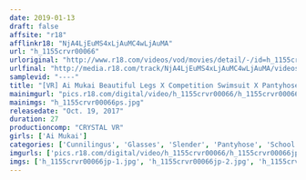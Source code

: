 ```yaml
---
date: 2019-01-13
draft: false
affsite: "r18"
afflinkr18: "NjA4LjEuMS4xLjAuMC4wLjAuMA"
url: "h_1155crvr00066"
urloriginal: "http://www.r18.com/videos/vod/movies/detail/-/id=h_1155crvr00066"
urlfinal: "http://media.r18.com/track/NjA4LjEuMS4xLjAuMC4wLjAuMA/videos/vod/movies/detail/-/id=h_1155crvr00066"
samplevid: "----"
title: "[VR] Ai Mukai Beautiful Legs X Competition Swimsuit X Pantyhose Glasses VR Slender Small Waist Glasses Beautiful Girl Creampie Fuck!!"
mainimgurl: "pics.r18.com/digital/video/h_1155crvr00066/h_1155crvr00066ps.jpg"
mainimgs: "h_1155crvr00066ps.jpg"
releasedate: "Oct. 19, 2017"
duration: 27
productioncomp: "CRYSTAL VR"
girls: ['Ai Mukai']
categories: ['Cunnilingus', 'Glasses', 'Slender', 'Pantyhose', 'School Swimsuits', 'Foot Fetish', 'Featured Actress', 'Creampie', 'VR Exclusive']
imgurls: ['pics.r18.com/digital/video/h_1155crvr00066/h_1155crvr00066jp-1.jpg', 'pics.r18.com/digital/video/h_1155crvr00066/h_1155crvr00066jp-2.jpg', 'pics.r18.com/digital/video/h_1155crvr00066/h_1155crvr00066jp-3.jpg', 'pics.r18.com/digital/video/h_1155crvr00066/h_1155crvr00066jp-4.jpg', 'pics.r18.com/digital/video/h_1155crvr00066/h_1155crvr00066jp-5.jpg', 'pics.r18.com/digital/video/h_1155crvr00066/h_1155crvr00066jp-6.jpg', 'pics.r18.com/digital/video/h_1155crvr00066/h_1155crvr00066jp-7.jpg', 'pics.r18.com/digital/video/h_1155crvr00066/h_1155crvr00066jp-8.jpg', 'pics.r18.com/digital/video/h_1155crvr00066/h_1155crvr00066jp-9.jpg', 'pics.r18.com/digital/video/h_1155crvr00066/h_1155crvr00066jp-10.jpg', 'pics.r18.com/digital/video/h_1155crvr00066/h_1155crvr00066jp-11.jpg', 'pics.r18.com/digital/video/h_1155crvr00066/h_1155crvr00066jp-12.jpg', 'pics.r18.com/digital/video/h_1155crvr00066/h_1155crvr00066jp-13.jpg', 'pics.r18.com/digital/video/h_1155crvr00066/h_1155crvr00066jp-14.jpg', 'pics.r18.com/digital/video/h_1155crvr00066/h_1155crvr00066jp-15.jpg', 'pics.r18.com/digital/video/h_1155crvr00066/h_1155crvr00066jp-16.jpg', 'pics.r18.com/digital/video/h_1155crvr00066/h_1155crvr00066jp-17.jpg', 'pics.r18.com/digital/video/h_1155crvr00066/h_1155crvr00066jp-18.jpg', 'pics.r18.com/digital/video/h_1155crvr00066/h_1155crvr00066jp-19.jpg', 'pics.r18.com/digital/video/h_1155crvr00066/h_1155crvr00066jp-20.jpg']
imgs: ['h_1155crvr00066jp-1.jpg', 'h_1155crvr00066jp-2.jpg', 'h_1155crvr00066jp-3.jpg', 'h_1155crvr00066jp-4.jpg', 'h_1155crvr00066jp-5.jpg', 'h_1155crvr00066jp-6.jpg', 'h_1155crvr00066jp-7.jpg', 'h_1155crvr00066jp-8.jpg', 'h_1155crvr00066jp-9.jpg', 'h_1155crvr00066jp-10.jpg', 'h_1155crvr00066jp-11.jpg', 'h_1155crvr00066jp-12.jpg', 'h_1155crvr00066jp-13.jpg', 'h_1155crvr00066jp-14.jpg', 'h_1155crvr00066jp-15.jpg', 'h_1155crvr00066jp-16.jpg', 'h_1155crvr00066jp-17.jpg', 'h_1155crvr00066jp-18.jpg', 'h_1155crvr00066jp-19.jpg', 'h_1155crvr00066jp-20.jpg']
---
```

